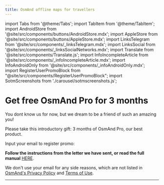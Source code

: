 ```yaml
---
title: OsmAnd offline maps for travellers
---
```


import Tabs from '@theme/Tabs';
import TabItem from '@theme/TabItem';
import AndroidStore from '@site/src/components/buttons/AndroidStore.mdx';
import AppleStore from '@site/src/components/buttons/AppleStore.mdx';
import LinksTelegram from '@site/src/components/_linksTelegram.mdx';
import LinksSocial from '@site/src/components/_linksSocialNetworks.mdx';
import Translate from '@site/src/components/Translate.js';
import InfoIncompleteArticle from '@site/src/components/_infoIncompleteArticle.mdx';
import InfoAndroidOnly from '@site/src/components/_infoAndroidOnly.mdx';
import RegisterUserPromoBlock from "@site/src/components/RegisterUserPromoBlock";
import SotmScreenshots from './carousel/sotmscreenshots.js';



# Get free OsmAnd Pro for 3 months 

You dont know us for now, but we dream to be a friend of such an amazing you!

Please take this introductory gift: 3 months of OsmAnd Pro, our best product.

Input your email to register promo:

<RegisterUserPromoBlock  promoKey='natgeo'/>

**Follow the instructions from the letter we have sent, or read the full manual** [HERE](https://osmand.net/promo/manual#english-version).

<SotmScreenshots />

We don't use your email for any side reasons, which are not listed in [OsmAnd's Privacy Policy](https://osmand.net/docs/legal/privacy-policy) and [Terms of Use](https://osmand.net/docs/legal/terms-of-use).

_________________


<LinksSocial/>
<LinksTelegram/>